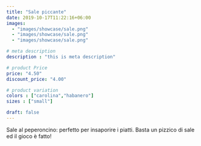 ```yaml
---
title: "Sale piccante"
date: 2019-10-17T11:22:16+06:00
images: 
  - "images/showcase/sale.png"
  - "images/showcase/sale.png"
  - "images/showcase/sale.png"

# meta description
description : "this is meta description"

# product Price
price: "4.50"
discount_price: "4.00"

# product variation
colors : ["carolina","habanero"]
sizes : ["small"]

draft: false
---
```


Sale al peperoncino: perfetto per insaporire i piatti. Basta un pizzico di sale ed il gioco è fatto!